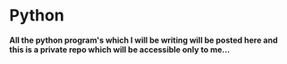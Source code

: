 # Python

<b>All the python program's which I will be writing will be posted here and this is a private repo which will be accessible only to me...<b>
